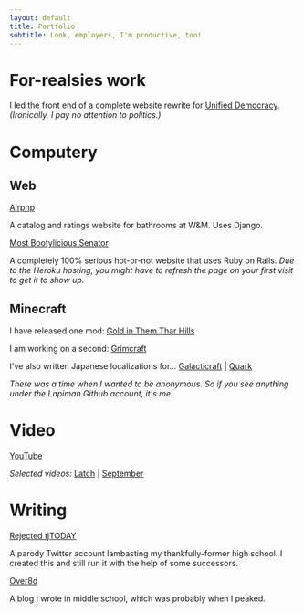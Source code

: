 ```yaml
---
layout: default
title: Portfolio
subtitle: Look, employers, I'm productive, too!
---
```

# For-realsies work

I led the front end of a complete website rewrite for [Unified Democracy](http://teensforteens.info). *(Ironically, I pay no attention to politics.)*

# Computery

## Web

[Airpnp](images/airpnp.png)

A catalog and ratings website for bathrooms at W&M. Uses Django.

[Most Bootylicious Senator](https://most-bootylicious-senator.herokuapp.com)

A completely 100% serious hot-or-not website that uses Ruby on Rails. *Due to the Heroku hosting, you might have to refresh the page on your first visit to get it to show up.*

## Minecraft

I have released one mod: [Gold in Them Thar Hills](https://github.com/theycallmezeal/goldinthemtharhills)

I am working on a second: [Grimcraft](https://github.com/thinkplank/grimcraft)

I've also written Japanese localizations for... [Galacticraft](https://github.com/micdoodle8/Galacticraft/blob/master/src/main/resources/assets/galacticraftcore/lang/ja_JP.lang) | [Quark](https://github.com/Vazkii/Quark/blob/master/src/main/resources/assets/quark/lang/ja_JP.lang)

*There was a time when I wanted to be anonymous. So if you see anything under the Lapiman Github account, it's me.*

# Video

[YouTube](https://www.youtube.com/channel/UCa0k3CJiiQBqX5UbYlqGZPg)

*Selected videos:* [Latch](https://youtu.be/2tU0Qv6Z9bE) \| [September](https://youtu.be/AUqUBdKvraI)

# Writing

[Rejected tjTODAY](http://twitter.com/rejectedtjTODAY)

A parody Twitter account lambasting my thankfully-former high school. I created this and still run it with the help of some successors.

[Over8d](http://over8d.wordpress.com)

A blog I wrote in middle school, which was probably when I peaked.
